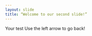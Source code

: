 ```yaml
---
layout: slide
title: “Welcome to our second slide!”
---
```

Your test
Use the left arrow to go back!
				
